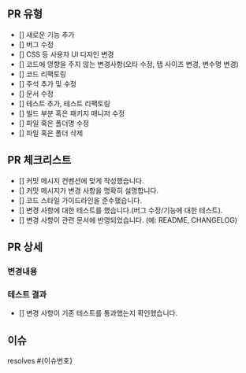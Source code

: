 ## PR 유형

- [] 새로운 기능 추가
- [] 버그 수정
- [] CSS 등 사용자 UI 디자인 변경
- [] 코드에 영향을 주지 않는 변경사항(오타 수정, 탭 사이즈 변경, 변수명 변경)
- [] 코드 리팩토링
- [] 주석 추가 및 수정
- [] 문서 수정
- [] 테스트 추가, 테스트 리팩토링
- [] 빌드 부분 혹은 패키지 매니저 수정
- [] 파일 혹은 폴더명 수정
- [] 파일 혹은 폴더 삭제

## PR 체크리스트

<!-- PR이 다음 요구 사항을 충족하는지 확인하세요. -->

- [] 커밋 메시지 컨벤션에 맞게 작성했습니다.
- [] 커밋 메시지가 변경 사항을 명확히 설명합니다.
- [] 코드 스타일 가이드라인을 준수했습니다.
- [] 변경 사항에 대한 테스트를 했습니다.(버그 수정/기능에 대한 테스트).
- [] 변경 사항이 관련 문서에 반영되었습니다. (예: README, CHANGELOG)

## PR 상세

### 변경내용

<!-- PR에 포함된 기능을 설명해주세요. -->
<!--
  ex) **새로운 기능 추가**
  - 장바구니 기능 강화: 장바구니에 상품을 추가할 때 수량을 직접 입력할 수 있는 기능을 추가했습니다.
  - 추천 상품 기능 추가: 사용자 맞춤형 추천 상품을 메인 페이지에 표시하도록 구현했습니다.
-->

### 테스트 결과

<!-- 변경 사항에 대한 테스트 결과를 설명해주세요. -->

- [] 변경 사항이 기존 테스트를 통과했는지 확인했습니다.

## 이슈

<!-- 이슈 키워드와 함께 #을 입력한 후 이슈 번호를 선택해주세요. -->

resolves #{이슈번호}
